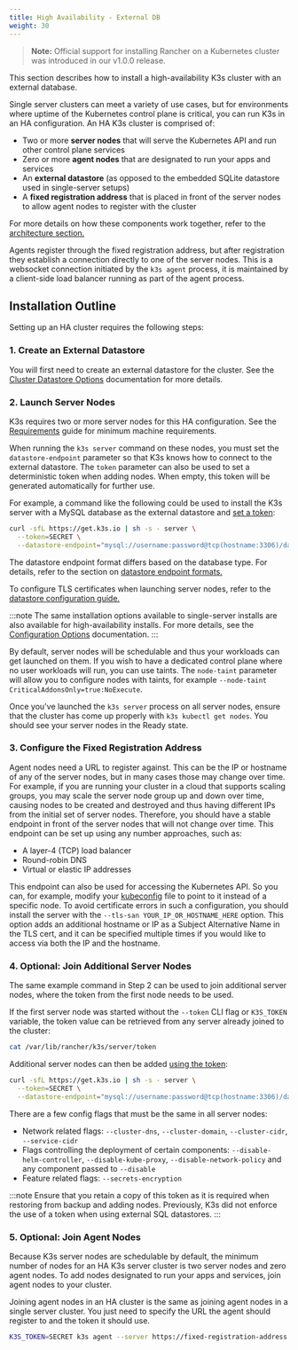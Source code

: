 ```yaml
---
title: High Availability - External DB
weight: 30
---
```


> **Note:** Official support for installing Rancher on a Kubernetes cluster was introduced in our v1.0.0 release.

This section describes how to install a high-availability K3s cluster with an external database.

Single server clusters can meet a variety of use cases, but for environments where uptime of the Kubernetes control plane is critical, you can run K3s in an HA configuration. An HA K3s cluster is comprised of:

* Two or more **server nodes** that will serve the Kubernetes API and run other control plane services
* Zero or more **agent nodes** that are designated to run your apps and services
* An **external datastore** (as opposed to the embedded SQLite datastore used in single-server setups)
* A **fixed registration address** that is placed in front of the server nodes to allow agent nodes to register with the cluster

For more details on how these components work together, refer to the [architecture section.](../architecture/architecture.md#high-availability-k3s-server-with-an-external-db)

Agents register through the fixed registration address, but after registration they establish a connection directly to one of the server nodes. This is a websocket connection initiated by the `k3s agent` process, it is maintained by a client-side load balancer running as part of the agent process.

## Installation Outline

Setting up an HA cluster requires the following steps:

### 1. Create an External Datastore
You will first need to create an external datastore for the cluster. See the [Cluster Datastore Options](datastore.md) documentation for more details.

### 2. Launch Server Nodes
K3s requires two or more server nodes for this HA configuration. See the [Requirements](requirements.md) guide for minimum machine requirements.

When running the `k3s server` command on these nodes, you must set the `datastore-endpoint` parameter so that K3s knows how to connect to the external datastore. The `token` parameter can also be used to set a deterministic token when adding nodes. When empty, this token will be generated automatically for further use.

For example, a command like the following could be used to install the K3s server with a MySQL database as the external datastore and [set a token](../reference/server-config.md#cluster-options):

```bash
curl -sfL https://get.k3s.io | sh -s - server \
  --token=SECRET \
  --datastore-endpoint="mysql://username:password@tcp(hostname:3306)/database-name"
```

The datastore endpoint format differs based on the database type. For details, refer to the section on [datastore endpoint formats.](datastore.md#datastore-endpoint-format-and-functionality)

To configure TLS certificates when launching server nodes, refer to the [datastore configuration guide.](datastore.md#external-datastore-configuration-parameters)

:::note
The same installation options available to single-server installs are also available for high-availability installs. For more details, see the [Configuration Options](configuration.md) documentation.
:::

By default, server nodes will be schedulable and thus your workloads can get launched on them. If you wish to have a dedicated control plane where no user workloads will run, you can use taints. The `node-taint` parameter will allow you to configure nodes with taints, for example `--node-taint CriticalAddonsOnly=true:NoExecute`.

Once you've launched the `k3s server` process on all server nodes, ensure that the cluster has come up properly with `k3s kubectl get nodes`. You should see your server nodes in the Ready state.

### 3. Configure the Fixed Registration Address

Agent nodes need a URL to register against. This can be the IP or hostname of any of the server nodes, but in many cases those may change over time. For example, if you are running your cluster in a cloud that supports scaling groups, you may scale the server node group up and down over time, causing nodes to be created and destroyed and thus having different IPs from the initial set of server nodes. Therefore, you should have a stable endpoint in front of the server nodes that will not change over time. This endpoint can be set up using any number approaches, such as:

* A layer-4 (TCP) load balancer
* Round-robin DNS
* Virtual or elastic IP addresses

This endpoint can also be used for accessing the Kubernetes API. So you can, for example, modify your [kubeconfig](https://kubernetes.io/docs/concepts/configuration/organize-cluster-access-kubeconfig/) file to point to it instead of a specific node. To avoid certificate errors in such a configuration, you should install the server with the `--tls-san YOUR_IP_OR_HOSTNAME_HERE` option. This option adds an additional hostname or IP as a Subject Alternative Name in the TLS cert, and it can be specified multiple times if you would like to access via both the IP and the hostname.

### 4. Optional: Join Additional Server Nodes

The same example command in Step 2 can be used to join additional server nodes, where the token from the first node needs to be used.

If the first server node was started without the `--token` CLI flag or `K3S_TOKEN` variable, the token value can be retrieved from any server already joined to the cluster:
```bash
cat /var/lib/rancher/k3s/server/token
```

Additional server nodes can then be added [using the token](../reference/server-config.md#cluster-options):

```bash
curl -sfL https://get.k3s.io | sh -s - server \
  --token=SECRET \
  --datastore-endpoint="mysql://username:password@tcp(hostname:3306)/database-name"
```

There are a few config flags that must be the same in all server nodes:

* Network related flags: `--cluster-dns`, `--cluster-domain`, `--cluster-cidr`, `--service-cidr`
* Flags controlling the deployment of certain components: `--disable-helm-controller`, `--disable-kube-proxy`, `--disable-network-policy` and any component passed to `--disable`
* Feature related flags: `--secrets-encryption`

:::note
Ensure that you retain a copy of this token as it is required when restoring from backup and adding nodes. Previously, K3s did not enforce the use of a token when using external SQL datastores.
:::

### 5. Optional: Join Agent Nodes

Because K3s server nodes are schedulable by default, the minimum number of nodes for an HA K3s server cluster is two server nodes and zero agent nodes. To add nodes designated to run your apps and services, join agent nodes to your cluster.

Joining agent nodes in an HA cluster is the same as joining agent nodes in a single server cluster. You just need to specify the URL the agent should register to and the token it should use.

```bash
K3S_TOKEN=SECRET k3s agent --server https://fixed-registration-address:6443
```

